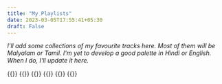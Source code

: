 ```yaml
---
title: "My Playlists"
date: 2023-03-05T17:55:41+05:30
draft: False
---
```

_I'll add some collections of my favourite tracks here. Most of them will be Malyalam or Tamil. I'm yet to develop a good palette in Hindi or English. When I do, I'll update it here._

{{<spotify type="playlist" id="6saUpn8tyLyDBNHYYQIJgt">}}
{{<spotify type="playlist" id="5i1WQghgGmXoxleoyrgzMp">}}
{{<spotify type="playlist" id="2mIrBDptLGs48OsnT2FA1g">}}
{{<spotify type="playlist" id="34pFQl42CypBRjDoBnbKGe">}}
{{<spotify type="playlist" id="6t7mP0HJiAAWPgmDp81Qrl">}}
{{<spotify type="playlist" id="0fEQ4k8DSYvIpmfITamuWr">}}
